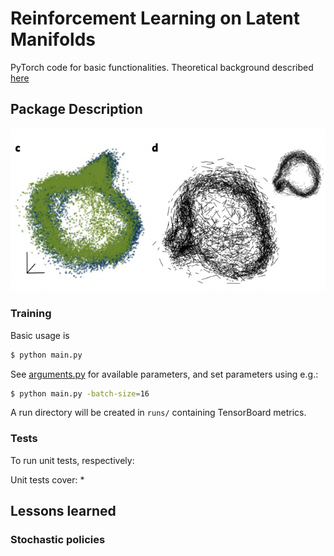 # Reinforcement Learning on Latent Manifolds

PyTorch code for basic functionalities. Theoretical background described [here](https://github.com/sebvoigtlaender/state_rl_basics/blob/main/log.pdf)

## Package Description

![](images/manifold.png)

### Training

Basic usage is

```bash
$ python main.py
```

See [arguments.py](https://github.com/sebvoigtlaender/state_rl_basics/blob/main/arguments.py) for available parameters, and set parameters using e.g.:

```bash
$ python main.py -batch-size=16
```

A run directory will be created in `runs/` containing TensorBoard metrics.

### Tests

To run unit tests, respectively:

Unit tests cover:
*   


## Lessons learned

### Stochastic policies